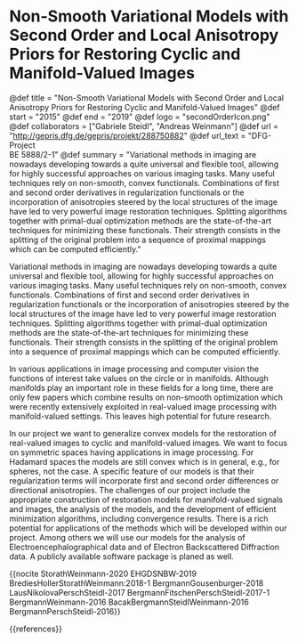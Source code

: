 # Non-Smooth Variational Models with Second Order and Local Anisotropy Priors for Restoring Cyclic and Manifold-Valued Images

@def title = "Non-Smooth Variational Models with Second Order and Local Anisotropy Priors for Restoring Cyclic and Manifold-Valued Images"
@def start = "2015"
@def end = "2019"
@def logo = "secondOrderIcon.png"
@def collaborators = ["Gabriele Steidl", "Andreas Weinmann"]
@def url = "http://gepris.dfg.de/gepris/projekt/288750882"
@def url_text = "DFG-Project<br>BE 5888/2-1"
@def summary = "Variational methods in imaging are nowadays developing towards a quite universal and flexible tool, allowing for highly successful approaches on various imaging tasks. Many useful techniques rely on non-smooth, convex functionals. Combinations of first and second order derivatives in regularization functionals or the incorporation of anisotropies steered by the local structures of the image have led to very powerful image restoration techniques. Splitting algorithms together with primal-dual optimization methods are the state-of-the-art techniques for minimizing these functionals. Their strength consists in the splitting of the original problem into a sequence of proximal mappings which can be computed efficiently."

Variational methods in imaging are nowadays developing towards a quite universal and flexible tool, allowing for highly successful approaches on various imaging tasks. Many useful techniques rely on non-smooth, convex functionals. Combinations of first and second order derivatives in regularization functionals or the incorporation of anisotropies steered by the local structures of the image have led to very powerful image restoration techniques. Splitting algorithms together with primal-dual optimization methods are the state-of-the-art techniques for minimizing these functionals. Their strength consists in the splitting of the original problem into a sequence of proximal mappings which can be computed efficiently.

In various applications in image processing and computer vision the functions of interest take values on the circle or in manifolds. Although manifolds play an important role in these fields for a long time, there are only few papers which combine results on non-smooth optimization which were recently extensively exploited in real-valued image processing with manifold-valued settings. This leaves high potential for future research.

In our project we want to generalize convex models for the restoration of real-valued images to cyclic and manifold-valued images. We want to focus on symmetric spaces having applications in image processing. For Hadamard spaces the models are still convex which is in general, e.g., for spheres, not the case. A specific feature of our models is that their regularization terms will incorporate first and second order differences or directional anisotropies. The challenges of our project include the appropriate construction of restoration models for manifold-valued signals and images, the analysis of the models, and the development of efficient minimization algorithms, including convergence results. There is a rich potential for applications of the methods which will be developed within our project. Among others we will use our models for the analysis of Electroencephalographical data and of Electron Backscattered Diffraction data. A publicly available software package is planed as well.

{{nocite StorathWeinmann-2020 EHGDSNBW-2019 BrediesHollerStorathWeinmann:2018-1 BergmannGousenburger-2018 LausNikolovaPerschSteidl-2017 BergmannFitschenPerschSteidl-2017-1 BergmannWeinmann-2016 BacakBergmannSteidlWeinmann-2016 BergmannPerschSteidl-2016}}

{{references}}